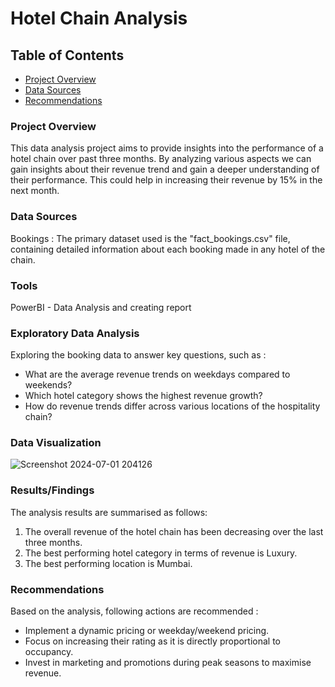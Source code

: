 # Hotel Chain Analysis

## Table of Contents

- [Project Overview](#project-overview)
- [Data Sources](#data-sources)
- [Recommendations](#recommendations)

### Project Overview 

This data analysis project aims to provide insights into the performance of a hotel chain over past three months. By analyzing various aspects we can gain insights about their revenue trend and gain a deeper understanding of their performance. This could help in increasing their revenue by 15% in the next month.

### Data Sources 

Bookings : The primary dataset used is the "fact_bookings.csv" file, containing detailed information about each booking made in any hotel of the chain.

### Tools

PowerBI - Data Analysis and creating report

### Exploratory Data Analysis

Exploring the booking data to answer key questions, such as :

- What are the average revenue trends on weekdays compared to weekends?
- Which hotel category shows the highest revenue growth?
- How do revenue trends differ across various locations of the hospitality chain?

### Data Visualization 
![Screenshot 2024-07-01 204126](https://github.com/shubh-20-am/Hotel_Chain_Analysis/assets/141903981/47534d62-7d07-4a55-af38-25eaabc2e5ba)


### Results/Findings

The analysis results are summarised as follows:
1. The overall revenue of the hotel chain has been decreasing over the last three months.
2. The best performing hotel category in terms of revenue is Luxury.
3. The best performing location is Mumbai.

### Recommendations

Based on the analysis, following actions are recommended : 

- Implement a dynamic pricing or weekday/weekend pricing.
- Focus on increasing their rating as it is directly proportional to occupancy.
- Invest in marketing and promotions during peak seasons to maximise revenue.
